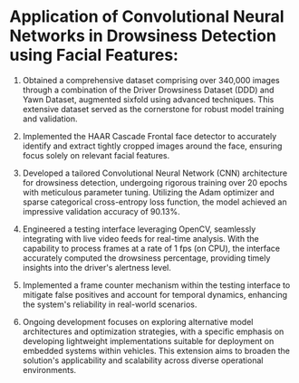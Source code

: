 # Application of Convolutional Neural Networks in Drowsiness Detection using Facial Features:

1. Obtained a comprehensive dataset comprising over 340,000 images through a combination of the Driver Drowsiness Dataset (DDD) and Yawn Dataset, augmented sixfold using advanced techniques. This extensive dataset served as the cornerstone for robust model training and validation.

2. Implemented the HAAR Cascade Frontal face detector to accurately identify and extract tightly cropped images around the face, ensuring focus solely on relevant facial features.

3. Developed a tailored Convolutional Neural Network (CNN) architecture for drowsiness detection, undergoing rigorous training over 20 epochs with meticulous parameter tuning. Utilizing the Adam optimizer and sparse categorical cross-entropy loss function, the model achieved an impressive validation accuracy of 90.13%.

4. Engineered a testing interface leveraging OpenCV, seamlessly integrating with live video feeds for real-time analysis. With the capability to process frames at a rate of 1 fps (on CPU), the interface accurately computed the drowsiness percentage, providing timely insights into the driver's alertness level.

5. Implemented a frame counter mechanism within the testing interface to mitigate false positives and account for temporal dynamics, enhancing the system's reliability in real-world scenarios.

6. Ongoing development focuses on exploring alternative model architectures and optimization strategies, with a specific emphasis on developing lightweight implementations suitable for deployment on embedded systems within vehicles. This extension aims to broaden the solution's applicability and scalability across diverse operational environments.
